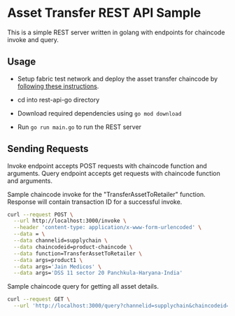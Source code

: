 # Asset Transfer REST API Sample

This is a simple REST server written in golang with endpoints for chaincode invoke and query.

  
## Usage

- Setup fabric test network and deploy the asset transfer chaincode by [following these instructions]().

- cd into rest-api-go directory
- Download required dependencies using `go mod download`
- Run `go run main.go` to run the REST server

## Sending Requests

Invoke endpoint accepts POST requests with chaincode function and arguments. Query endpoint accepts get requests with chaincode function and arguments.

Sample chaincode invoke for the "TransferAssetToRetailer" function. Response will contain transaction ID for a successful invoke.

``` sh
curl --request POST \
  --url http://localhost:3000/invoke \
  --header 'content-type: application/x-www-form-urlencoded' \
  --data = \
  --data channelid=supplychain \
  --data chaincodeid=product-chaincode \
  --data function=TransferAssetToRetailer \
  --data args=product1 \
  --data args='Jain Medicos' \
  --data args='DSS 11 sector 20 Panchkula-Haryana-India'
```
Sample chaincode query for getting all asset details.

``` sh
curl --request GET \
  --url 'http://localhost:3000/query?channelid=supplychain&chaincodeid=product-chaincode&function=GetAllAssets'
```
